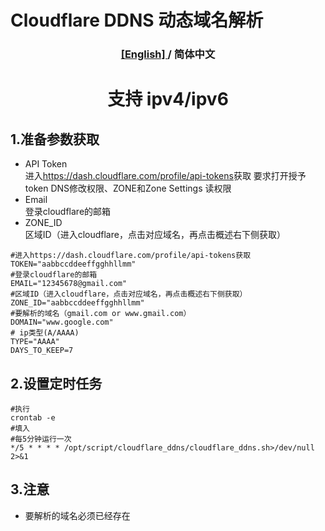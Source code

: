 # Cloudflare DDNS 动态域名解析

<h3  align="center"><a href="./README.md">[English] </a>/ 简体中文<br></h3>

<h1 align="center"> 

支持 ipv4/ipv6<br>
</h1>

## 1.准备参数获取
- API Token<br>
 进入<a>https://dash.cloudflare.com/profile/api-tokens</a>获取
 要求打开授予token DNS修改权限、ZONE和Zone Settings 读权限
- Email<br>
  登录cloudflare的邮箱
- ZONE_ID<br>
  区域ID（进入cloudflare，点击对应域名，再点击概述右下侧获取）

```shell
#进入https://dash.cloudflare.com/profile/api-tokens获取
TOKEN="aabbccddeeffgghhllmm"
#登录cloudflare的邮箱
EMAIL="12345678@gmail.com"
#区域ID（进入cloudflare，点击对应域名，再点击概述右下侧获取）
ZONE_ID="aabbccddeeffgghhllmm"
#要解析的域名（gmail.com or www.gmail.com）
DOMAIN="www.google.com"
# ip类型(A/AAAA)
TYPE="AAAA"
DAYS_TO_KEEP=7
```

## 2.设置定时任务
```shell
#执行
crontab -e
#填入
#每5分钟运行一次
*/5 * * * * /opt/script/cloudflare_ddns/cloudflare_ddns.sh>/dev/null 2>&1
```
## 3.注意
- 要解析的域名必须已经存在
